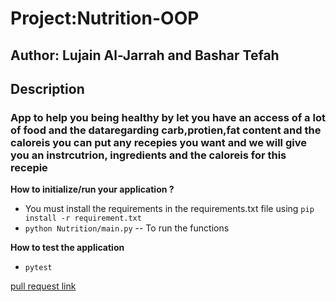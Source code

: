 # Project:Nutrition-OOP
## Author: Lujain Al-Jarrah and Bashar Tefah

## Description

### App to help you being healthy by let you have an access of a lot of food and the dataregarding carb,protien,fat content and the caloreis you can put any recepies you want and we will give you an instrcutrion, ingredients and the caloreis for this recepie

**How to initialize/run your application ?**
* You must install the requirements in the requirements.txt file using `pip install -r requirement.txt`
* `python Nutrition/main.py` -- To run the functions

**How to test the application**
* `pytest`

[pull request link](https://github.com/Lujain92/Nutrition-OOP/pull/6)
